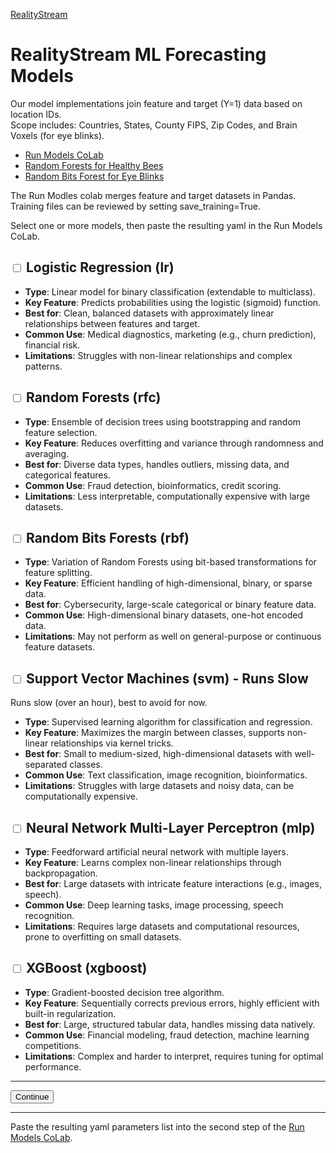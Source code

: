 [RealityStream](../)
# RealityStream ML Forecasting Models

Our model implementations join feature and target (Y=1) data based on location IDs.  
Scope includes: Countries, States, County FIPS, Zip Codes, and Brain Voxels (for eye blinks).

- [Run Models CoLab](../input/industries)
- [Random Forests for Healthy Bees](location-forest)
- [Random Bits Forest for Eye Blinks](random-bits-forest)

The Run Modles colab merges feature and target datasets in Pandas.  
Training files can be reviewed by setting save_training=True.

Select one or more models, then paste the resulting yaml in the Run Models CoLab.

## <input type="checkbox" id="model-lr" name="model" value="lr"> Logistic Regression (lr)
- **Type**: Linear model for binary classification (extendable to multiclass).
- **Key Feature**: Predicts probabilities using the logistic (sigmoid) function.
- **Best for**: Clean, balanced datasets with approximately linear relationships between features and target.
- **Common Use**: Medical diagnostics, marketing (e.g., churn prediction), financial risk.
- **Limitations**: Struggles with non-linear relationships and complex patterns.

## <input type="checkbox" id="model-rfc" name="model" value="rfc"> Random Forests (rfc)
- **Type**: Ensemble of decision trees using bootstrapping and random feature selection.
- **Key Feature**: Reduces overfitting and variance through randomness and averaging.
- **Best for**: Diverse data types, handles outliers, missing data, and categorical features.
- **Common Use**: Fraud detection, bioinformatics, credit scoring.
- **Limitations**: Less interpretable, computationally expensive with large datasets.

## <input type="checkbox" id="model-rbf" name="model" value="rbf"> Random Bits Forests (rbf)
- **Type**: Variation of Random Forests using bit-based transformations for feature splitting.
- **Key Feature**: Efficient handling of high-dimensional, binary, or sparse data.
- **Best for**: Cybersecurity, large-scale categorical or binary feature data.
- **Common Use**: High-dimensional binary datasets, one-hot encoded data.
- **Limitations**: May not perform as well on general-purpose or continuous feature datasets.

## <input type="checkbox" id="model-svm" name="model" value="svm"> Support Vector Machines (svm) - Runs Slow

Runs slow (over an hour), best to avoid for now.

- **Type**: Supervised learning algorithm for classification and regression.
- **Key Feature**: Maximizes the margin between classes, supports non-linear relationships via kernel tricks.
- **Best for**: Small to medium-sized, high-dimensional datasets with well-separated classes.
- **Common Use**: Text classification, image recognition, bioinformatics.
- **Limitations**: Struggles with large datasets and noisy data, can be computationally expensive.

## <input type="checkbox" id="model-mlp" name="model" value="mlp"> Neural Network Multi-Layer Perceptron (mlp)
- **Type**: Feedforward artificial neural network with multiple layers.
- **Key Feature**: Learns complex non-linear relationships through backpropagation.
- **Best for**: Large datasets with intricate feature interactions (e.g., images, speech).
- **Common Use**: Deep learning tasks, image processing, speech recognition.
- **Limitations**: Requires large datasets and computational resources, prone to overfitting on small datasets.

## <input type="checkbox" id="model-xgboost" name="model" value="xgboost"> XGBoost (xgboost)
- **Type**: Gradient-boosted decision tree algorithm.
- **Key Feature**: Sequentially corrects previous errors, highly efficient with built-in regularization.
- **Best for**: Large, structured tabular data, handles missing data natively.
- **Common Use**: Financial modeling, fraud detection, machine learning competitions.
- **Limitations**: Complex and harder to interpret, requires tuning for optimal performance.


---
**<button onclick="redirectToMainPage()" class="btn btn-success">Continue</button>**

---

<!--
# Inflow, Outflow, Predicted Results

x-axis Features (naics, voxels, nutrients)  
y-axis Locations merged with target column on county, zip code, or other common attribute.

Features and targets are merged on locations (fips, voxels, foods)

| Inflow | Basket of Goods| Outflow | Predicted Results |
| ----------- | ----------- | ----------- | ----------- |
| [Suppliers](/data-pipeline/research/economy/) | [Commodities](/localsite/info/) | [Products](https://github.com/ModelEarth/profile/tree/main/products/US) | [Impact on Environment](/community/tools/) |
| [Stimulus ML](../blinks/) | Brain Waves | [Brain Voxels Firing](/RealityStream/models/random-bits-forest/) | [Eye Blinks](/RealityStream/output/blinks/) |
| [Local Industries](/localsite/info/) | Honey Bees | [Population Change](/data-pipeline/research/bees/) | [Healthy Bee Population](/RealityStream/output/bees) |
| [Local Industries](/localsite/info/) | [Tree Canopy](/data-commons/docs/conservation/) | Biodiversity Change | Healthy Forest Growth |
| [Ingredients](/data-commons/docs/food/) | [Healthy Meals](/profile/item) | [Nutrients](/balance/) | [Impact on Body](/balance/label_checker.html) |
-->

<!--
We're working with Google Data Commons data to explore trends across time.
[Our BlueSky Projects](https://bsky.app/profile/modelearth.bsky.social) and [Feed Player Displays](https://model.earth/feed/view/) merge industry and environmental data to explore outcomes.

Do Google search algorithms direct people toward training that results in a better world?  Trees grow based on supporting networks of fungi using biological algorithms. Are the locations where people relocate driven by the software they use, and the skills they offer? Does using Facebook, Microsoft, X, Douyin and BlueSky foster similar outcomes? The Google jobs API can be integrated using [Serp](/feed/view/#feed=serp).

[Does expanding access to Starlink actually help increase tree canopy?](https://www.yahoo.com/news/elon-musk-diplomacy-woo-wing-155604090.html) In Brazil, Starlink was slated to provide internet connectivity to 19,000 rural schools, along with environmental monitoring of the Amazon. Let's explore changes to [world forest coverage over time](/data-commons/docs/conservation/).
-->

Paste the resulting yaml parameters list into the second step of the [Run Models CoLab](../input/industries).
